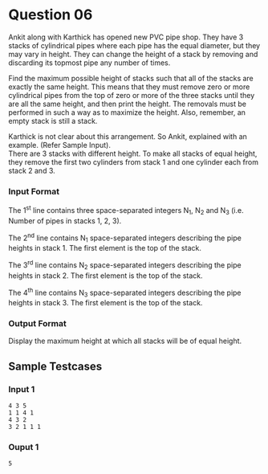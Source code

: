# Question 06

Ankit along with Karthick has opened new PVC pipe shop. They have 3 stacks of cylindrical pipes where each pipe has the equal diameter, but they may vary in height. They can change the height of a stack by removing and discarding its topmost pipe any number of times.

Find the maximum possible height of stacks such that all of the stacks are exactly the same height. This means that they must remove zero or more cylindrical pipes from the top of zero or more of the three stacks until they are all the same height, and then print the height. The removals must be performed in such a way as to maximize the height. Also, remember, an empty stack is still a stack.

Karthick is not clear about this arrangement. So Ankit, explained with an example. (Refer Sample Input). <br>
There are 3 stacks with different height. To make all stacks of equal height, they remove the first two cylinders from stack 1 and one cylinder each from stack 2 and 3.

### Input Format

The 1<sup>st</sup> line contains three space-separated integers N<sub>1</sub>, N<sub>2</sub> and N<sub>3</sub> (i.e. Number of pipes in stacks 1, 2, 3).<br>

The 2<sup>nd</sup> line contains N<sub>1</sub> space-separated integers describing the pipe heights in stack 1. The first element is the top of the stack. <br>

The 3<sup>rd</sup> line contains N<sub>2</sub> space-separated integers describing the pipe heights in stack 2. The first element is the top of the stack.<br>

The 4<sup>th</sup> line contains N<sub>3</sub> space-separated integers describing the pipe heights in stack 3. The first element is the top of the stack.

### Output Format

Display the maximum height at which all stacks will be of equal height.

## Sample Testcases

### Input 1

```
4 3 5
1 1 4 1
4 3 2
3 2 1 1 1
```

### Ouput 1

```
5
```
